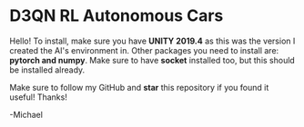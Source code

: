 # D3QN RL Autonomous Cars 

Hello! To install, make sure you have **UNITY 2019.4** as this was the version I created the AI's environment in. Other packages you need to install are: **pytorch and numpy**. Make sure to have **socket** installed too, but this should be installed already.

Make sure to follow my GitHub and **star** this repository if you found it useful! Thanks!

-Michael 
